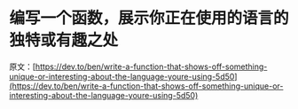 # 编写一个函数，展示你正在使用的语言的独特或有趣之处

原文：[https://dev.to/ben/write-a-function-that-shows-off-something-unique-or-interesting-about-the-language-youre-using-5d50](https://dev.to/ben/write-a-function-that-shows-off-something-unique-or-interesting-about-the-language-youre-using-5d50)